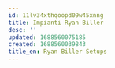 ```yaml
---
id: 11lv34xthqoopd09w45xnng
title: Impianti Ryan Biller
desc: ''
updated: 1688560075185
created: 1688560039843
title_en: Ryan Biller Setups
---
```

